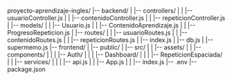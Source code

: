 proyecto-aprendizaje-ingles/
|-- backend/
|   |-- controllers/
|   |   |-- usuarioController.js
|   |   |-- contenidoController.js
|   |   |-- repeticionController.js
|   |-- models/
|   |   |-- Usuario.js
|   |   |-- ContenidoAprendizaje.js
|   |   |-- ProgresoRepeticion.js
|   |-- routes/
|   |   |-- usuarioRoutes.js
|   |   |-- contenidoRoutes.js
|   |   |-- repeticionRoutes.js
|   |-- index.js
|   |-- db.js
|   |-- supermemo.js
|-- frontend/
|   |-- public/
|   |-- src/
|   |   |-- assets/
|   |   |-- components/
|   |   |   |-- Auth/
|   |   |   |-- Dashboard/
|   |   |   |-- RepeticionEspaciada/
|   |   |-- services/
|   |   |   |-- api.js
|   |   |-- App.js
|   |   |-- index.js
|-- .env
|-- package.json
